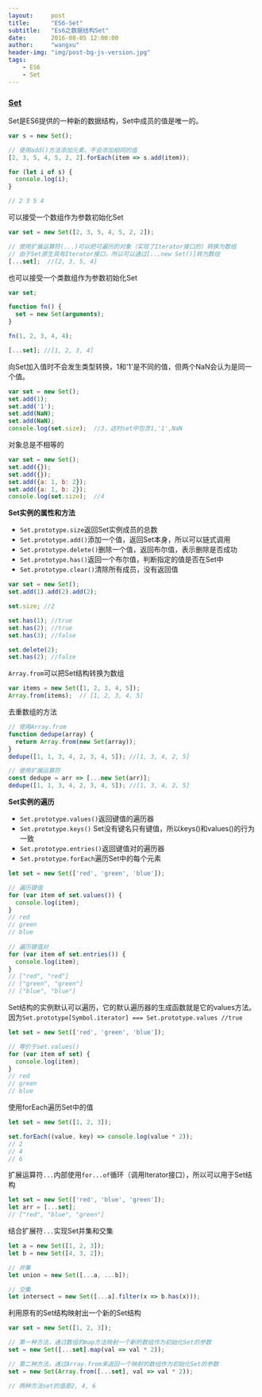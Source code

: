 ```yaml
---
layout:     post
title:      "ES6-Set"
subtitle:   "Es6之数据结构Set"
date:       2016-08-05 12:00:00
author:     "wangxu"
header-img: "img/post-bg-js-version.jpg"
tags:
    - ES6
    - Set
---
```


### [Set](https://developer.mozilla.org/en-US/docs/Web/JavaScript/Reference/Global_Objects/Set)

Set是ES6提供的一种新的数据结构，Set中成员的值是唯一的。

```javascript
var s = new Set();

// 使用add()方法添加元素，不会添加相同的值
[2, 3, 5, 4, 5, 2, 2].forEach(item => s.add(item));

for (let i of s) {
  console.log(i);
}

// 2 3 5 4
```


可以接受一个数组作为参数初始化Set

```javascript
var set = new Set([2, 3, 5, 4, 5, 2, 2]);

// 使用扩展运算符(...)可以把可遍历的对象（实现了Iterator接口的）转换为数组
// 由于Set原生具有Iterator接口，所以可以通过[...new Set()]转为数组
[...set];  //[2, 3, 5, 4]
```

也可以接受一个类数组作为参数初始化Set

```javascript
var set;

function fn() {
  set = new Set(arguments);
}

fn(1, 2, 3, 4, 4);

[...set]; //[1, 2, 3, 4]
```

向Set加入值时不会发生类型转换，1和'1'是不同的值，但两个NaN会认为是同一个值。

```javascript
var set = new Set();
set.add(1);
set.add('1');
set.add(NaN);
set.add(NaN);
console.log(set.size);  //3，这时set中包含1,'1',NaN
```

对象总是不相等的

```javascript
var set = new Set();
set.add({});
set.add({});
set.add({a: 1, b: 2});
set.add({a: 1, b: 2});
console.log(set.size);  //4
```

**Set实例的属性和方法**
* `Set.prototype.size`返回Set实例成员的总数
* `Set.prototype.add()`添加一个值，返回Set本身，所以可以链式调用
* `Set.prototype.delete()`删除一个值，返回布尔值，表示删除是否成功
* `Set.prototype.has()`返回一个布尔值，判断指定的值是否在Set中
* `Set.prototype.clear()`清除所有成员，没有返回值

```javascript
var set = new Set();
set.add(1).add(2).add(2);

set.size; //2

set.has(1); //true
set.has(2); //true
set.has(3); //false

set.delete(2);
set.has(2); //false
```

`Array.from`可以把Set结构转换为数组

```javascript
var items = new Set([1, 2, 3, 4, 5]);
Array.from(items);  // [1, 2, 3, 4, 5]
```

去重数组的方法

```javascript
// 使用Array.from
function dedupe(array) {
  return Array.from(new Set(array));
}
dedupe([1, 1, 3, 4, 2, 3, 4, 5]); //[1, 3, 4, 2, 5]
```

```javascript
// 使用扩展运算符
const dedupe = arr => [...new Set(arr)];
dedupe([1, 1, 3, 4, 2, 3, 4, 5]); //[1, 3, 4, 2, 5]
```

**Set实例的遍历**
* `Set.prototype.values()`返回键值的遍历器
* `Set.prototype.keys()` Set没有键名只有键值，所以keys()和values()的行为一致
* `Set.prototype.entries()`返回键值对的遍历器
* `Set.prototype.forEach`遍历Set中的每个元素

```javascript
let set = new Set(['red', 'green', 'blue']);

// 遍历键值
for (var item of set.values()) {
  console.log(item);
}
// red
// green
// blue
 
// 遍历键值对
for (var item of set.entries()) {
  console.log(item);
}
// ["red", "red"]
// ["green", "green"]
// ["blue", "blue"]
```

Set结构的实例默认可以遍历，它的默认遍历器的生成函数就是它的values方法。因为`Set.prototype[Symbol.iterator] === Set.prototype.values //true`

```javascript
let set = new Set(['red', 'green', 'blue']);

// 等价于set.values()
for (var item of set) {
  console.log(item);
}
// red
// green
// blue
```

使用forEach遍历Set中的值

```javascript
let set = new Set([1, 2, 3]);

set.forEach((value, key) => console.log(value * 2));
// 2
// 4
// 6
```

扩展运算符`...`内部使用`for...of`循环（调用Iterator接口），所以可以用于Set结构

```javascript
let set = new Set(['red', 'blue', 'green']);
let arr = [...set];
// ["red", "blue", "green"]
```

结合扩展符`...`实现Set并集和交集

```javascript
let a = new Set([1, 2, 3]);
let b = new Set([4, 3, 2]);

// 并集
let union = new Set([...a, ...b]);

// 交集
let intersect = new Set([...a].filter(x => b.has(x)));
```

利用原有的Set结构映射出一个新的Set结构

```javascript
var set = new Set([1, 2, 3]);

// 第一种方法，通过数组的map方法映射一个新的数组作为初始化Set的参数
set = new Set([...set].map(val => val * 2));

// 第二种方法，通过Array.from来返回一个映射的数组作为初始化Set的参数
set = new Set(Array.from([...set], val => val * 2));

// 两种方法set的值是2, 4, 6
```
